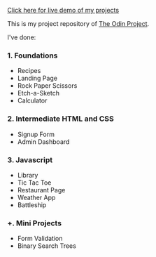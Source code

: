 [Click here for live demo of my projects](https://pepprbell.github.io/odin-projects/)

This is my project repository of [The Odin Project](https://www.theodinproject.com/).

I've done:
### 1. Foundations
- Recipes
- Landing Page
- Rock Paper Scissors
- Etch-a-Sketch
- Calculator

### 2. Intermediate HTML and CSS
- Signup Form
- Admin Dashboard

### 3. Javascript
- Library
- Tic Tac Toe
- Restaurant Page
- Weather App
- Battleship

### +. Mini Projects
- Form Validation
- Binary Search Trees